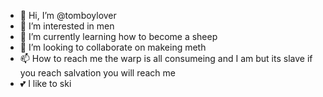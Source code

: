 - 👋 Hi, I’m @tomboylover
- 👀 I’m interested in men 
- 🌱 I’m currently learning how to become a sheep  
- 💞️ I’m looking to collaborate on makeing meth 
- 📫 How to reach me the warp is all consumeing and I am but its slave if you reach salvation you will reach me 
- 💕 I like to ski 
